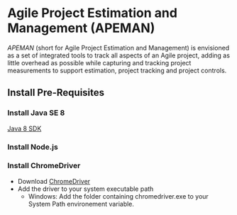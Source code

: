 # Agile Project Estimation and Management (APEMAN)

*APEMAN* (short for Agile Project Estimation and Management) is envisioned as a set of integrated tools to track
all aspects of an Agile project, adding as little overhead as possible while capturing and tracking project
measurements to support estimation, project tracking and project controls.

## Install Pre-Requisites

### Install Java SE 8

[Java 8 SDK](http://www.oracle.com/technetwork/java/javase/downloads/jdk8-downloads-2133151.html)

### Install Node.js

### Install ChromeDriver

* Download [ChromeDriver](https://sites.google.com/a/chromium.org/chromedriver/downloads)
* Add the driver to your system executable path
    * Windows: Add the folder containing chromedriver.exe to your System Path environement variable.